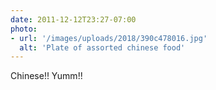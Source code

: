 ```yaml
---
date: 2011-12-12T23:27-07:00
photo:
- url: '/images/uploads/2018/390c478016.jpg'
  alt: 'Plate of assorted chinese food'
---
```

Chinese!! Yumm!!
